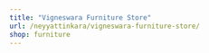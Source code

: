 ```yaml
---
title: "Vigneswara Furniture Store"
url: /neyyattinkara/vigneswara-furniture-store/
shop: furniture
---
```


